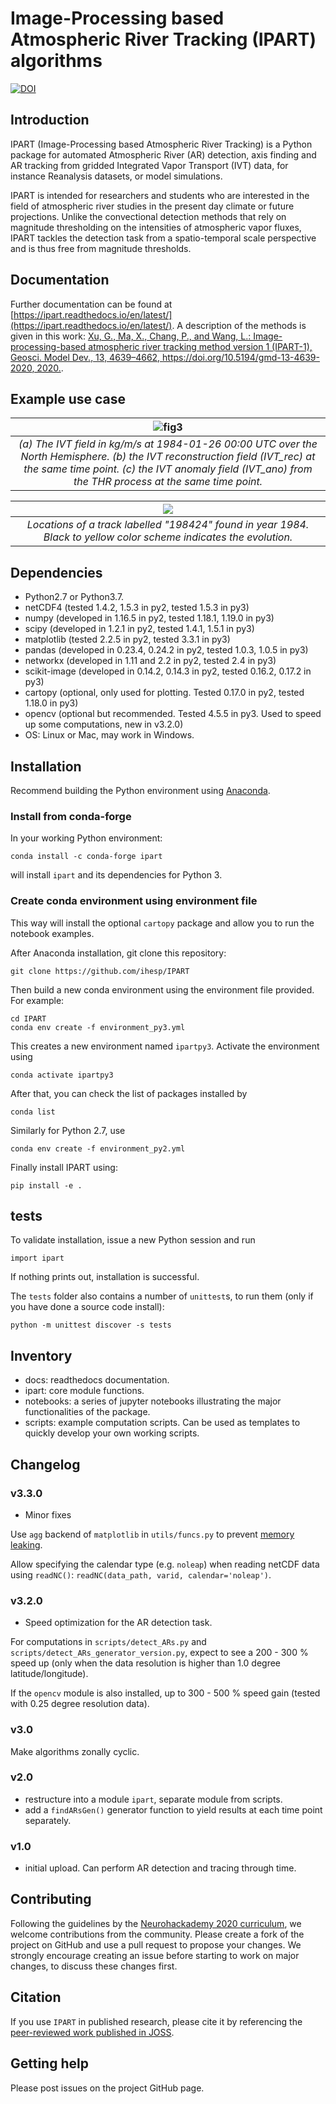 # Image-Processing based Atmospheric River Tracking (IPART) algorithms

[![DOI](https://joss.theoj.org/papers/10.21105/joss.02407/status.svg)](https://doi.org/10.21105/joss.02407)

## Introduction

IPART (Image-Processing based Atmospheric River Tracking) is a Python package
for automated Atmospheric River (AR) detection, axis finding and AR tracking
from gridded Integrated Vapor Transport (IVT) data, for instance Reanalysis
datasets, or model simulations.

IPART is intended for researchers and students who are interested in the
field of atmospheric river studies in the present day climate or future
projections. Unlike the convectional detection methods that rely on magnitude
thresholding on the intensities of atmospheric vapor fluxes, IPART tackles the
detection task from a spatio-temporal scale perspective and is thus
free from magnitude thresholds.

## Documentation

Further documentation can be found at [https://ipart.readthedocs.io/en/latest/](https://ipart.readthedocs.io/en/latest/).
A description of the methods is given in this work: [Xu, G., Ma, X., Chang, P., and Wang, L.: Image-processing-based atmospheric river tracking method version 1 (IPART-1), Geosci. Model Dev., 13, 4639–4662, https://doi.org/10.5194/gmd-13-4639-2020, 2020.](https://doi.org/10.5194/gmd-13-4639-2020).


## Example use case


| ![fig3](joss/fig3.png) |
| :--: |
|*(a) The IVT field in kg/m/s at 1984-01-26 00:00 UTC over the North Hemisphere. (b) the IVT reconstruction field (IVT_rec) at the same time point. (c) the IVT anomaly field (IVT_ano) from the THR process at the same time point.*|

| ![](joss/ar_track_198424.png) |
| :--: |
|*Locations of a track labelled "198424" found in year 1984. Black to yellow color scheme indicates the evolution.*|



## Dependencies

* Python2.7 or Python3.7.
* netCDF4 (tested 1.4.2, 1.5.3 in py2, tested 1.5.3 in py3)
* numpy (developed in 1.16.5 in py2, tested 1.18.1, 1.19.0 in py3)
* scipy (developed in 1.2.1 in py2, tested 1.4.1, 1.5.1 in py3)
* matplotlib (tested 2.2.5 in py2, tested 3.3.1 in py3)
* pandas (developed in 0.23.4, 0.24.2 in py2, tested 1.0.3, 1.0.5 in py3)
* networkx (developed in 1.11 and 2.2 in py2, tested 2.4 in py3)
* scikit-image (developed in 0.14.2, 0.14.3 in py2, tested 0.16.2, 0.17.2 in py3)
* cartopy (optional, only used for plotting. Tested 0.17.0 in py2, tested 1.18.0 in py3)
* opencv (optional but recommended. Tested 4.5.5 in py3. Used to speed up some computations, new in v3.2.0)
* OS: Linux or Mac, may work in Windows.

## Installation

Recommend building the Python environment using [Anaconda](https://www.anaconda.com/distribution/).


### Install from conda-forge

In your working Python environment:

```
conda install -c conda-forge ipart
```

will install `ipart` and its dependencies for Python 3.


### Create conda environment using environment file

This way will install the optional `cartopy` package and allow you to run
the notebook examples.

After Anaconda installation, git clone this repository:

```
git clone https://github.com/ihesp/IPART
```

Then build a new conda environment using the environment file provided. For example:

```
cd IPART
conda env create -f environment_py3.yml
```

This creates a new environment named `ipartpy3`. Activate the environment using

```
conda activate ipartpy3
```

After that, you can check the list of packages installed by

```
conda list
```

Similarly for Python 2.7, use

```
conda env create -f environment_py2.yml
```

Finally install IPART using:

```
pip install -e .
```


## tests

To validate installation, issue a new Python session and run

```
import ipart
```

If nothing prints out, installation is successful.

The `tests` folder also contains a number of `unittest`s, to run them (only if you have done a source code install):

```
python -m unittest discover -s tests
```



## Inventory

* docs: readthedocs documentation.
* ipart: core module functions.
* notebooks: a series of jupyter notebooks illustrating the major functionalities of the package.
* scripts: example computation scripts. Can be used as templates to quickly develop your own working scripts.


## Changelog

### v3.3.0

* Minor fixes

Use `agg` backend of `matplotlib` in `utils/funcs.py` to prevent [memory leaking](https://github.com/matplotlib/matplotlib/issues/20490).

Allow specifying the calendar type (e.g. `noleap`) when reading netCDF data using `readNC()`:
`readNC(data_path, varid, calendar='noleap')`.

### v3.2.0

* Speed optimization for the AR detection task.

For computations in `scripts/detect_ARs.py` and
`scripts/detect_ARs_generator_version.py`, expect to see a 200 - 300 % speed up
(only when the data resolution is higher than 1.0 degree latitude/longitude).

If the `opencv` module is also installed, up to 300 - 500 % speed gain
(tested with 0.25 degree resolution data).

### v3.0

Make algorithms zonally cyclic.

### v2.0

* restructure into a module `ipart`, separate module from scripts.
* add a `findARsGen()` generator function to yield results at each time point separately.

### v1.0

* initial upload. Can perform AR detection and tracing through time.



## Contributing

Following the guidelines by the [Neurohackademy 2020 curriculum](https://github.com/neurohackademy/nh2020-curriculum), we welcome
contributions from the community. Please create a fork of the project on GitHub
and use a pull request to propose your changes. We strongly encourage creating
an issue before starting to work on major changes, to discuss these changes
first.

## Citation

If you use `IPART` in published research, please cite it by referencing the
[peer-reviewed work published in JOSS](https://doi.org/10.21105/joss.02407).

## Getting help

Please post issues on the project GitHub page.
